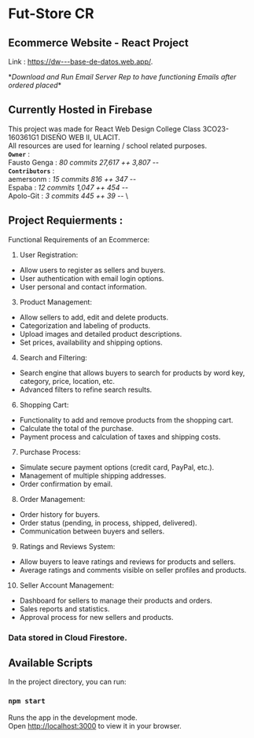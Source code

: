 # Fut-Store CR 
## Ecommerce Website - React Project
Link : https://dw---base-de-datos.web.app/.  

\**Download and Run Email Server Rep to have functioning Emails after ordered placed**
## Currently Hosted in Firebase
This project was made for React Web Design College Class 3CO23-160361G1 DISEÑO WEB II, ULACIT. \
All resources are used for learning / school related purposes. \
**`Owner`** : \
Fausto Genga : *80 commits    27,617 ++    3,807 --* \
**`Contributors`** : \
aemersonm : *15 commits    816 ++    347 --* \
Espaba : *12 commits    1,047 ++    454 --* \
Apolo-Git : *3 commits    445 ++    39 --* \

## Project Requierments :
Functional Requirements of an Ecommerce:
1. User Registration:
  - Allow users to register as sellers and buyers.
  - User authentication with email login options.
  - User personal and contact information.
    
3. Product Management:
  - Allow sellers to add, edit and delete products.
  - Categorization and labeling of products.
  - Upload images and detailed product descriptions.
  - Set prices, availability and shipping options.
    
4. Search and Filtering:
  - Search engine that allows buyers to search for products by word key, category, price, location, etc.
  - Advanced filters to refine search results.
    
6. Shopping Cart:
  - Functionality to add and remove products from the shopping cart.
  - Calculate the total of the purchase.
  - Payment process and calculation of taxes and shipping costs.
    
7. Purchase Process:
  - Simulate secure payment options (credit card, PayPal, etc.).
  - Management of multiple shipping addresses.
  - Order confirmation by email.
    
8. Order Management:
  - Order history for buyers.
  - Order status (pending, in process, shipped, delivered).
  - Communication between buyers and sellers.
    
9. Ratings and Reviews System:
  - Allow buyers to leave ratings and reviews for products and sellers.
  - Average ratings and comments visible on seller profiles and products.

10. Seller Account Management:
  - Dashboard for sellers to manage their products and orders.
  - Sales reports and statistics.
  - Approval process for new sellers and products.

### Data stored in Cloud Firestore.
## Available Scripts
In the project directory, you can run:
### `npm start`
Runs the app in the development mode.\
Open [http://localhost:3000](http://localhost:3000) to view it in your browser.
